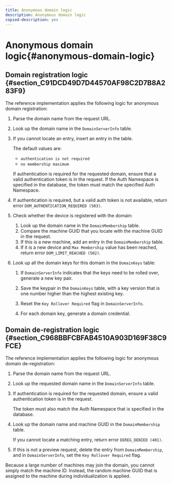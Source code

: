 ```yaml
---
title: Anonymous domain logic
description: Anonymous domain logic
copied-description: yes
---
```


# Anonymous domain logic{#anonymous-domain-logic}

## Domain registration logic {#section_C91DCD49D7D44570AF98C2D7B8A283F9}

The reference implementation applies the following logic for anonymous domain registration:

1. Parse the domain name from the request URL. 
1. Look up the domain name in the `DomainServerInfo` table. 
1. If you cannot locate an entry, insert an entry in the table.

   The default values are:

    * `authentication is not required`
    * `no membership maximum`

   If authentication is required for the requested domain, ensure that a valid authentication token is in the request. If the Auth Namespace is specified in the database, the token must match the specified Auth Namespace. 
1. If authentication is required, but a valid auth token is not available, return error `DOM_AUTHENTICATION_REQUIRED (503)`. 
1. Check whether the device is registered with the domain:

    1. Look up the domain name in the `DomainMembership` table. 
    1. Compare the machine GUID that you locate with the machine GUID in the request. 
    1. If this is a new machine, add an entry in the `DomainMembership` table. 
    1. If it is a new device and `Max Membership` value has been reached, return error `DOM_LIMIT_REACHED (502)`.

1. Look up all the domain keys for this domain in the `DomainKeys` table:

    1. If `DomainServerInfo` indicates that the keys need to be rolled over, generate a new key pair. 
    1. Save the keypair in the `DomainKeys` table, with a key version that is one number higher than the highest existing key. 
    1. Reset the `Key Rollover Required` flag in `DomainServerInfo`. 
    
    1. For each domain key, generate a domain credential.

## Domain de-registration logic {#section_C968BBFCBFAB4510A903D169F38C9FCE}

The reference implementation applies the following logic for anonymous domain de-registration:

1. Parse the domain name from the request URL. 
1. Look up the requested domain name in the `DomainServerInfo` table. 
1. If authentication is required for the requested domain, ensure a valid authentication token is in the request.

   The token must also match the Auth Namespace that is specified in the database. 
1. Look up the domain name and machine GUID in the `DomainMembership` table.

   If you cannot locate a matching entry, return error `DEREG_DENIED (401)`. 

1. If this is not a preview request, delete the entry from `DomainMembership`, and in `DomainServerInfo`, set the `Key Rollover Required` flag.

Because a large number of machines may join the domain, you cannot simply match the machine ID. Instead, the random machine GUID that is assigned to the machine during individualization is applied. 
